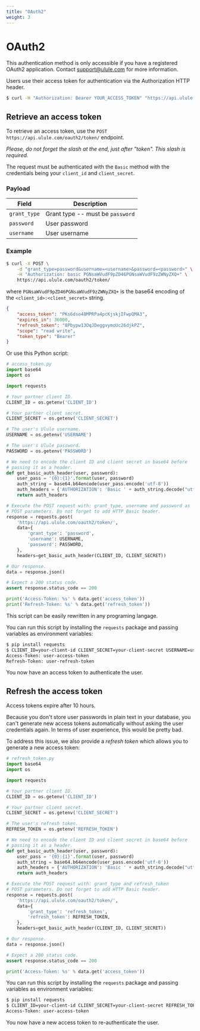 ```yaml
---
title: "OAuth2"
weight: 3
---
```


# OAuth2

This authentication method is only accessible if you have a registered OAuth2 application. Contact [support@ulule.com](mailto:support@ulule.com) for more information.

Users use their access token for authentication via the Authorization HTTP header.

```bash
$ curl -H "Authorization: Bearer YOUR_ACCESS_TOKEN" "https://api.ulule.com/v1/..."
```

## Retrieve an access token

To retrieve an access token, use the `POST https://api.ulule.com/oauth2/token/` endpoint.

*Please, do not forget the slash at the end, just after "token". This slash is required.*

The request must be authenticated with the `Basic` method with the credentials being  your `client_id` and `client_secret`.

### Payload

| Field        | Description                      |
| ------------ | -------------------------------- |
| `grant_type` | Grant type -- must be `password` |
| `password`   | User password                    |
| `username`   | User username                    |

### Example

```bash
$ curl -X POST \
    -d "grant_type=password&username=<username>&password=<password>" \
    -H "Authorization: basic PGNsaWVudF9pZD46PGNsaWVudF9zZWNyZXQ+" \
    https://api.ulule.com/oauth2/token/
```

where `PGNsaWVudF9pZD46PGNsaWVudF9zZWNyZXQ+` is the base64 encoding of the `<client_id>:<client_secret>` string.

```json
{
    "access_token": "PKs6dso48MPRPa4pcKjskjIFwpQMA3",
    "expires_in": 36000,
    "refresh_token": "8Pbypw13OqJDeggvymoUc26djkPZ",
    "scope": "read write",
    "token_type": "Bearer"
}
```

Or use this Python script:

```python
# access_token.py
import base64
import os

import requests

# Your partner client ID.
CLIENT_ID = os.getenv('CLIENT_ID')

# Your partner client secret.
CLIENT_SECRET = os.getenv('CLIENT_SECRET')

# The user's Ulule username.
USERNAME = os.getenv('USERNAME')

# The user's Ulule password.
PASSWORD = os.getenv('PASSWORD')

# We need to encode the client ID and client secret in base64 before
# passing it as a header.
def get_basic_auth_header(user, password):
    user_pass = '{0}:{1}'.format(user, password)
    auth_string = base64.b64encode(user_pass.encode('utf-8'))
    auth_headers = {'AUTHORIZATION': 'Basic ' + auth_string.decode("utf-8")}
    return auth_headers

# Execute the POST request with: grant_type, username and password as
# POST parameters. Do not forget to add HTTP Basic header.
response = requests.post(
    'https://api.ulule.com/oauth2/token/',
    data={
        'grant_type': 'password',
        'username': USERNAME,
        'password': PASSWORD,
    },
    headers=get_basic_auth_header(CLIENT_ID, CLIENT_SECRET))

# Our response.
data = response.json()

# Expect a 200 status code.
assert response.status_code == 200

print('Access-Token: %s' % data.get('access_token'))
print('Refresh-Token: %s' % data.get('refresh_token'))
```

This script can be easily rewritten in any programing langage.

You can run this script by installing the ``requests`` package and passing variables as environment variables:

```bash
$ pip install requests
$ CLIENT_ID=your-client-id CLIENT_SECRET=your-client-secret USERNAME=user-username PASSWORD=user-password python access_token.py
Access-Token: user-access-token
Refresh-Token: user-refresh-token
```

You now have an access token to authenticate the user.

## Refresh the access token

Access tokens expire after 10 hours.

Because you don't store user passwords in plain text in your database, you can't generate new access tokens automatically without asking the user credentials again. In terms of user experience, this would be pretty bad.

To address this issue, we also provide a *refresh token* which allows you to generate a new access token:

```python
# refresh_token.py
import base64
import os

import requests

# Your partner client ID.
CLIENT_ID = os.getenv('CLIENT_ID')

# Your partner client secret.
CLIENT_SECRET = os.getenv('CLIENT_SECRET')

# The user's refresh token.
REFRESH_TOKEN = os.getenv('REFRESH_TOKEN')

# We need to encode the client ID and client secret in base64 before
# passing it as a header.
def get_basic_auth_header(user, password):
    user_pass = '{0}:{1}'.format(user, password)
    auth_string = base64.b64encode(user_pass.encode('utf-8'))
    auth_headers = {'AUTHORIZATION': 'Basic ' + auth_string.decode("utf-8")}
    return auth_headers

# Execute the POST request with: grant_type and refresh_token
# POST parameters. Do not forget to add HTTP Basic header.
response = requests.post(
    'https://api.ulule.com/oauth2/token/',
    data={
        'grant_type': 'refresh_token',
        'refresh_token': REFRESH_TOKEN,
    },
    headers=get_basic_auth_header(CLIENT_ID, CLIENT_SECRET))

# Our response.
data = response.json()

# Expect a 200 status code.
assert response.status_code == 200

print('Access-Token: %s' % data.get('access_token'))
```

You can run this script by installing the ``requests`` package and passing variables as environment variables:

```bash
$ pip install requests
$ CLIENT_ID=your-client-id CLIENT_SECRET=your-client-secret REFRESH_TOKEN=user-refresh-token python refresh_token.py
Access-Token: user-access-token
```

You now have a new access token to re-authenticate the user.
